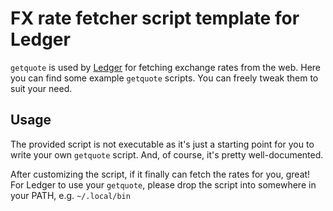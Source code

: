 # FX rate fetcher script template for Ledger

`getquote` is used by [Ledger](http://github.com/ledger/ledger) for fetching exchange rates from the web. Here you can find some example `getquote` scripts. You can freely tweak them to suit your need.

## Usage

The provided script is not executable as it's just a starting point for you to write your own `getquote` script. And, of course, it's pretty well-documented.

After customizing the script, if it finally can fetch the rates for you, great! For Ledger to use your `getquote`, please drop the script into somewhere in your PATH, e.g. `~/.local/bin`

